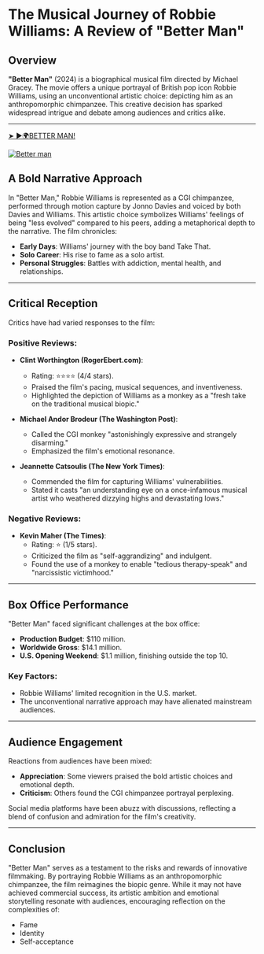 # The Musical Journey of Robbie Williams: A Review of "Better Man"

## Overview
**"Better Man"** (2024) is a biographical musical film directed by Michael Gracey. The movie offers a unique portrayal of British pop icon Robbie Williams, using an unconventional artistic choice: depicting him as an anthropomorphic chimpanzee. This creative decision has sparked widespread intrigue and debate among audiences and critics alike.

---

[➤ ►🌍BETTER MAN!](https://abinaprime.blogspot.com/2025/01/bestplatforms.html)


[![Better man](https://github.com/user-attachments/assets/c28498f3-ef93-495f-bc33-a04b98f24677)](https://abinaprime.blogspot.com/2025/01/bestplatforms.html)



## A Bold Narrative Approach
In "Better Man," Robbie Williams is represented as a CGI chimpanzee, performed through motion capture by Jonno Davies and voiced by both Davies and Williams. This artistic choice symbolizes Williams' feelings of being "less evolved" compared to his peers, adding a metaphorical depth to the narrative. The film chronicles:

- **Early Days**: Williams' journey with the boy band Take That.
- **Solo Career**: His rise to fame as a solo artist.
- **Personal Struggles**: Battles with addiction, mental health, and relationships.

---

## Critical Reception
Critics have had varied responses to the film:

### Positive Reviews:
- **Clint Worthington (RogerEbert.com)**:
  - Rating: ⭐⭐⭐⭐ (4/4 stars).
  - Praised the film's pacing, musical sequences, and inventiveness.
  - Highlighted the depiction of Williams as a monkey as a "fresh take on the traditional musical biopic."

- **Michael Andor Brodeur (The Washington Post)**:
  - Called the CGI monkey "astonishingly expressive and strangely disarming."
  - Emphasized the film's emotional resonance.

- **Jeannette Catsoulis (The New York Times)**:
  - Commended the film for capturing Williams' vulnerabilities.
  - Stated it casts "an understanding eye on a once-infamous musical artist who weathered dizzying highs and devastating lows."

### Negative Reviews:
- **Kevin Maher (The Times)**:
  - Rating: ⭐ (1/5 stars).
  - Criticized the film as "self-aggrandizing" and indulgent.
  - Found the use of a monkey to enable "tedious therapy-speak" and "narcissistic victimhood."

---

## Box Office Performance
"Better Man" faced significant challenges at the box office:

- **Production Budget**: $110 million.
- **Worldwide Gross**: $14.1 million.
- **U.S. Opening Weekend**: $1.1 million, finishing outside the top 10.

### Key Factors:
- Robbie Williams' limited recognition in the U.S. market.
- The unconventional narrative approach may have alienated mainstream audiences.

---

## Audience Engagement
Reactions from audiences have been mixed:

- **Appreciation**: Some viewers praised the bold artistic choices and emotional depth.
- **Criticism**: Others found the CGI chimpanzee portrayal perplexing.

Social media platforms have been abuzz with discussions, reflecting a blend of confusion and admiration for the film's creativity.

---

## Conclusion
"Better Man" serves as a testament to the risks and rewards of innovative filmmaking. By portraying Robbie Williams as an anthropomorphic chimpanzee, the film reimagines the biopic genre. While it may not have achieved commercial success, its artistic ambition and emotional storytelling resonate with audiences, encouraging reflection on the complexities of:

- Fame
- Identity
- Self-acceptance
